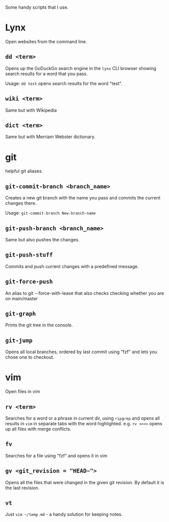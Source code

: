 Some handy scripts that I use.

Lynx
===

Open websites from the command line.

`dd <term>`
---
Opens up the GoDuckGo search engine in the `lynx` CLI browser showing search results for a word that you pass. 

Usage: `dd test` opens search results for the word "test".

`wiki <term>`
---
Same but with Wikipedia

`dict <term>`
---
Same but with Merriam Webster dictionary.

git
===

helpful git aliases.

`git-commit-branch <branch_name>`
---
Creates a new git branch with the name you pass and commits the current changes there. 

Usage: `git-commit-branch New-branch-name`


`git-push-branch <branch_name>`
---
Same but also pushes the changes.

`git-push-stuff`
---
Commits and push current changes with a predefined message.

`git-force-push`
---
An alias to git --force-with-lease that also checks checking whether you are on main/master

`git-graph`
---
Prints the git tree in the console.

`git-jump`
---
Opens all local branches, ordered by last commit using "fzf" and lets you chose one to checkout.



vim
===
Open files in vim

`rv <term>`
---
Searches for a word or a phrase in current dir, using `ripgrep` and opens all results in `vim` in separate tabs with the word highlighted. e.g. `rv <<<<` opens up all files with merge conflicts.

`fv`
---
Searches for a file using "fzf" and opens it in vim


`gv <git_revision = "HEAD~">`
---
Opens all the files that were changed in the given git revision. By default it is the last revision.

`vt`
---
Just `vim ~/temp.md` - a handy solution for keeping notes.

